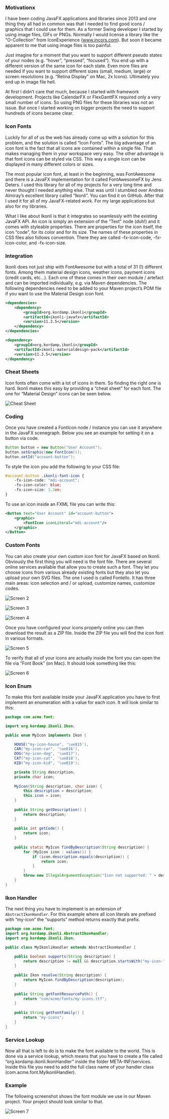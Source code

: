 ### Motivationx

I have been coding JavaFX applications and libraries since 2013 and one thing they all had in common was 
that I needed to find good icons / graphics that I could use for them. As a former Swing developer I started 
by using image files, GIFs or PNGs. Normally I would license a library like the “O-Collection” from 
IconExperience (www.incors.com). But soon it became apparent to me that using image files is too painful.

Just imagine for a moment that you want to support different pseudo states of your nodes (e.g. “hover”, 
“pressed”, “focused”). You end up with a different version of the same icon for each state. Even more 
files are needed if you want to support different sizes (small, medium, large) or screen resolutions 
(e.g. “Retina Display” on Mac, 2x Icons). Ultimately you end up in image file hell.

At first I didn’t care that much, because I started with framework development. Projects like CalendarFX 
or FlexGanttFX required only a very small number of icons. So using PNG files for these libraries was not 
an issue. But once I started working on bigger projects the need to support hundreds of icons became clear.

### Icon Fonts

Luckily for all of us the web has already come up with a solution for this problem, and the solution is 
called “Icon Fonts”. The big advantage of an icon font is the fact that all icons are contained within a 
single file. That makes managing them in your workspace very easy. The other advantage is that font icons 
can be styled via CSS. This way a single icon can be displayed in many different colors or sizes.

The most popular icon font, at least in the beginning, was FontAwesome and there is a JavaFX implementation 
for it called FontAwesomeFX by Jens Deters. I used this library for all of my projects for a very long time 
and never thought I needed anything else. That was until I stumbled over Andres Almiray’s excellent library 
called “Ikonli”. You can find it on GitHub. After that I used it for all of my JavaFX-related work. For my 
large applications but also for my libraries.

What I like about Ikonli is that it integrates so seamlessly with the existing JavaFX API. An icon is simply
an extension of the “Text” node (duh!) and it comes with styleable properties. There are properties for the 
icon itself, the icon “code”, for its color and for its size. The names of these properties in CSS files also 
follows convention. There they are called -fx-icon-code, -fx-icon-color, and -fx-icon-size.

### Integration

Ikonli does not just ship with FontAwesome but with a total of 31 (!) different fonts. Among them material 
design icons, weather icons, payment icons (credit cards, etc…). Each one of these comes in their own module 
/ artefact and can be imported individually, e.g. via Maven dependencies. The following dependencies need to 
be added to your Maven project’s POM file if you want to use the Material Design icon font.

```xml
<dependencies>
    <dependency>
        <groupId>org.kordamp.ikonli</groupId>
        <artifactId>ikonli-javafx</artifactId>
        <version>11.3.5</version>
    </dependency>
</dependencies>

<dependency>
    <groupId>org.kordamp.ikonli</groupId>
    <artifactId>ikonli-materialdesign-pack</artifactId>
    <version>11.3.5</version>
</dependency>
```

### Cheat Sheets

Icon fonts often come with a lot of icons in them. So finding the right one is hard. Ikonli makes this 
easy by providing a “cheat sheet” for each font. The one for “Material Design” icons can be seen below.

![Cheat Sheet](screen1.png)

### Coding

Once you have created a FontIcon node / instance you can use it anywhere in the JavaFX scenegraph. 
Below you see an example for setting it on a button via code.

```java
Button button = new Button("User Account");
button.setGraphic(new FontIcon());
button.setId("account-button");
```

To style the icon you add the following to your CSS file:

```css
#account-button .ikonli-font-icon {
    -fx-icon-code: "mdi-account";
    -fx-icon-color: blue;
    -fx-icon-size: 1.2em;
}
```

To use an icon inside an FXML file you can write this:

```xml
<Button text="User Account" id="account-button">
    <graphic>
        <FontIcon iconLiteral="mdi-account"/>
    </graphic>
</Button>
```

### Custom Fonts

You can also create your own custom icon font for JavaFX based on Ikonli. Obviously the first thing 
you will need is the font file. There are several online services available that allow you to create 
such a font. They let you choose icons from various already existing fonts but they also let you 
upload your own SVG files. The one I used is called Fontello. It has three main areas: icon selection 
and / or upload, customize names, customize codes.

![Screen 2](screen2.png)

![Screen 3](screen3.png)

![Screen 4](screen4.png)

Once you have configured your icons properly online you can then download the result as a ZIP file. 
Inside the ZIP file you will find the icon font in various formats.

![Screen 5](screen5.png)

To verify that all of your icons are actually inside the font you can open the file via “Font Book” 
(on Mac). It should look something like this:

![Screen 6](screen6.png)

### Icon Enum

To make this font available inside your JavaFX application you have to first implement an enumeration 
with a value for each icon. It will look similar to this:

```java
package com.acme.font;

import org.kordamp.ikonli.Ikon;

public enum MyIcon implements Ikon {

    HOUSE("my-icon-house", '\ue815'),
    CAR("my-icon-car", '\ue816'),
    DOG("my-icon-dog", '\ue817'),
    CAT("my-icon-cat", '\ue818'),
    KID("my-icon-kid", '\ue819');

    private String description;
    private char icon;
 
    MyIcon(String description, char icon) {
        this.description = description;
        this.icon = icon;
    }
 
    public String getDescription() {
        return description;
    }
 
    public int getCode() {
        return icon;
    }
 
    public static MyIcon findByDescription(String description) {
        for (MyIcon icon : values()) {
            if (icon.description.equals(description)) {
                return icon;
            }
        }
        throw new IllegalArgumentException("Icon not supported: " + description);
    }
}
```

### Ikon Handler

The next thing you have to implement is an extension of `AbstractIkonHandler`. For this example where 
all icon literals are prefixed with “my-icon” the “supports” method returns exactly that prefix.

```java
package com.acme.font;
import org.kordamp.ikonli.AbstractIkonHandler;
import org.kordamp.ikonli.Ikon;

public class MyIkonliHandler extends AbstractIkonHandler {

    public boolean supports(String description) {
        return description != null && description.startsWith("my-icon-");
    }
 
    public Ikon resolve(String description) {
        return MyIcon.findByDescription(description);
    }
 
    public String getFontResourcePath() {
        return "com/acme/fonts/my-icons.ttf";
    }
 
    public String getFontFamily() {
        return "my-icons";
    }
}
```

### Service Lookup

Now all that is left to do is to make the font available to the world. This is done via a service lookup, 
which means that you have to create a file called “org.kordamp.ikonli.IkonHandler” inside the folder 
META-INF/services. Inside this file you need to add the full class name of your handler class 
(com.acme.font.MyIkonliHandler).

### Example

The following screenshot shows the font module we use in our Maven project. Your project should look 
similar to that.

![Screen 7](screen7.png)

